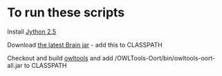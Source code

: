 # To run these scripts

Install [Jython 2.5](http://www.jython.org/downloads.html)

Download [the latest Brain jar](https://github.com/loopasam) - add
this to CLASSPATH

Checkout and build [owltools](https://code.google.com/p/owltools/) and add /OWLTools-Oort/bin/owltools-oort-all.jar to CLASSPATH

